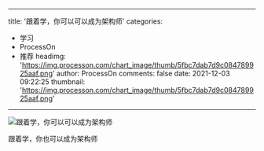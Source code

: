 
---
title: '跟着学，你可以可以成为架构师'
categories: 
 - 学习
 - ProcessOn
 - 推荐
headimg: 'https://img.processon.com/chart_image/thumb/5fbc7dab7d9c084789925aaf.png'
author: ProcessOn
comments: false
date: 2021-12-03 09:22:25
thumbnail: 'https://img.processon.com/chart_image/thumb/5fbc7dab7d9c084789925aaf.png'
---

<div>   
<img class="thumb" alt="跟着学，你可以可以成为架构师" src="https://img.processon.com/chart_image/thumb/5fbc7dab7d9c084789925aaf.png" referrerpolicy="no-referrer">
<p>跟着学，你也可以成为架构师</p>  
</div>
            